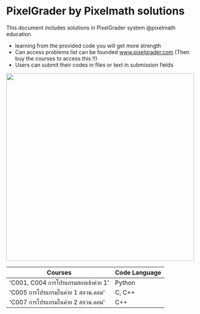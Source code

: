 # PixelGrader by Pixelmath solutions
This document includes solutions in PixelGrader system @pixelmath education
- learning from the provided code you will get more strength
- Can access problems list can be founded www.pixelgrader.com (Then buy the courses to access this !!)
- Users can submit their codes in files or text in submission fields

<img src="https://github.com/user-attachments/assets/1ac78f3b-e5d5-40fa-bbd1-fc39b4fc8822" width="500">


| Courses | Code Language |
| --- | --- |
| 'C001, C004 การโปรแกรมสอบเข้าค่าย 1' | Python |
| 'C005 การโปรแกรมในค่าย 1 สอวน.คอม' | C, C++ |
| 'C007 การโปรแกรมในค่าย 2 สอวน.คอม' | C++ |

